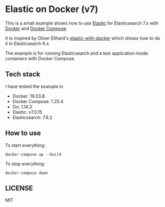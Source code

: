 # Elastic on Docker (v7)

This is a small example shows how to use [Elastic](https://github.com/olivere/elastic-with-docker) for 
Elasticsearch 7.x with [Docker](https://docs.docker.com/) and [Docker Compose](https://docs.docker.com/compose/).

It is inspired by Oliver Eilhard's [elastic-with-docker](https://github.com/olivere/elastic-with-docker) which shows how to do it in Elasticsearch 6.x. 

The example is for running Elasticsearch and a test application inside containers with Docker Compose.

## Tech stack
I have tested the example in
- Docker: 19.03.8
- Docker Compose: 1.25.4
- Go: 1.14.2
- Elastic: v7.0.15
- Elasticsearch: 7.6.2

## How to use
To start everything:
```shell script
docker-compose up --build
```
To stop everything:
```shell script
docker-compose down
```

## LICENSE
MIT